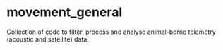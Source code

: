 # movement_general
Collection of code to filter, process and analyse animal-borne telemetry (acoustic and satellite) data.

